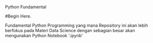 Python Fundamental

#Begin Here.

Fundamental Python Programming yang mana Repository ini akan lebih berfokus pada Materi Data Science dengan sebagian besar akan mengunakan Python Notebook 
'.ipynb'
